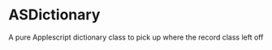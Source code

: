 ASDictionary
============

A pure Applescript dictionary class to pick up where the record class left off